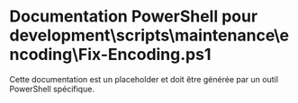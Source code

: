 # Documentation PowerShell pour development\scripts\maintenance\encoding\Fix-Encoding.ps1

Cette documentation est un placeholder et doit être générée par un outil PowerShell spécifique.
